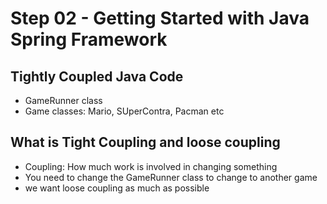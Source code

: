 # Step 02 - Getting Started with Java Spring Framework

## Tightly Coupled Java Code

- GameRunner class
- Game classes: Mario, SUperContra, Pacman etc

## What is Tight Coupling and loose coupling

- Coupling: How much work is involved in changing something
- You need to change the GameRunner class to change to another game
- we want loose coupling as much as possible